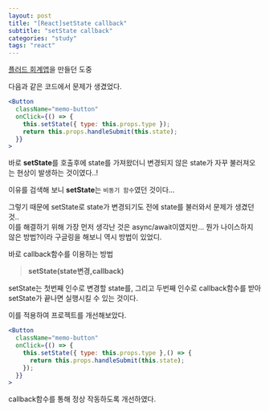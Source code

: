 ```yaml
---
layout: post
title: "[React]setState callback"
subtitle: "setState callback"
categories: "study"
tags: "react"
---
```


[플러드 회계앱](https://donghunee.github.io/flood-money/)을 만들던 도중

다음과 같은 코드에서 문제가 생겼었다.

```jsx
<Button
  className="memo-button"
  onClick={() => {
    this.setState({ type: this.props.type });
    return this.props.handleSubmit(this.state);
  }}
>
```

바로 **setState**를 호출후에 state를 가져왔더니 변경되지 않은 state가 자꾸 불러져오는 현상이 발생하는 것이였다..!

이유를 검색해 보니 **setState**는 `비동기 함수`였던 것이다...

그렇기 때문에 setState로 state가 변경되기도 전에 state를 불러와서 문제가 생겼던것..  
이를 해결하기 위해 가장 먼저 생각난 것은 async/await이였지만... 뭔가 나이스하지 않은 방법?이라 구글링을 해보니 역시 방법이 있었디.

바로 callback함수를 이용하는 방법

> **setState(state변경,callback)**

setState는 첫번째 인수로 변경할 state를, 그리고 두번째 인수로 callback함수를 받아 setState가 끝나면 실행시킬 수 있는 것이다.

이를 적용하여 프로젝트를 개선해보았다.

```jsx
<Button
  className="memo-button"
  onClick={() => {
    this.setState({ type: this.props.type },() => {
      return this.props.handleSubmit(this.state);
    });
  }}
>
```

callback함수를 통해 정상 작동하도록 개선하였다.
